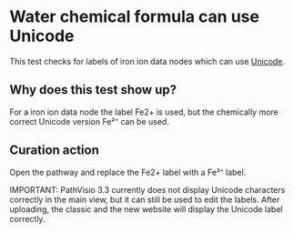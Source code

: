 # Water chemical formula can use Unicode

This test checks for labels of iron ion data nodes which can use [Unicode](https://en.wikipedia.org/wiki/Unicode_subscripts_and_superscripts#Superscripts_and_subscripts_block).

## Why does this test show up?

For a iron ion data node the label Fe2+ is used, but the chemically more correct Unicode
version Fe²⁺ can be used.

## Curation action

Open the pathway and replace the Fe2+ label with a Fe²⁺ label.

IMPORTANT: PathVisio 3.3 currently does not display Unicode characters correctly in the
main view, but it can still be used to edit the labels. After uploading, the classic and
the new website will display the Unicode label correctly.
